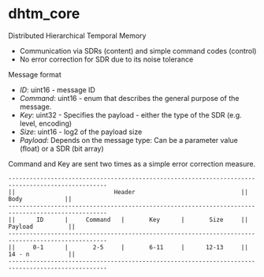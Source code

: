 # dhtm_core

Distributed Hierarchical Temporal Memory 

* Communication via SDRs (content) and simple command codes (control)
* No error correction for SDR due to its noise tolerance

Message format
* *ID*: uint16 - message ID 
* *Command*: uint16 - enum that describes the general purpose of the message.
* *Key*: uint32 - Specifies the payload - either the type of the SDR (e.g. level, encoding)  
* *Size*: uint16 - log2 of the payload size 
* *Payload*: Depends on the message type: Can be a parameter value (float) or a SDR (bit array)

Command and Key are sent two times as a simple error correction measure.

```
--------------------------------------------------------------------------------------------------
||                            Header                              ||            Body            ||
--------------------------------------------------------------------------------------------------
||      ID      |     Command   |       Key      |       Size     ||           Payload          ||
--------------------------------------------------------------------------------------------------
||     0-1      |       2-5     |       6-11     |      12-13     ||           14 - n           ||
--------------------------------------------------------------------------------------------------
```
